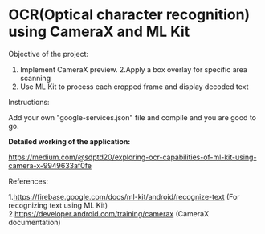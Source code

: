# OCR(Optical character recognition) using CameraX and ML Kit
Objective of the project:
  1. Implement CameraX preview.
  2.Apply a box overlay for specific area scanning
  3. Use ML Kit to process each cropped frame and display decoded text

Instructions:
  
  Add your own "google-services.json" file and compile and you are good to go.
  
**Detailed working of the application:**
  
  https://medium.com/@sdptd20/exploring-ocr-capabilities-of-ml-kit-using-camera-x-9949633af0fe

References:

  1.https://firebase.google.com/docs/ml-kit/android/recognize-text (For recognizing text using ML Kit)
  2.https://developer.android.com/training/camerax (CameraX documentation)   
